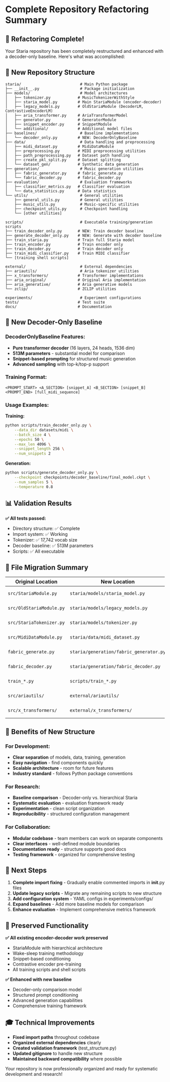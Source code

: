 # Complete Repository Refactoring Summary

## 🎉 Refactoring Complete!

Your Staria repository has been completely restructured and enhanced with a decoder-only baseline. Here's what was accomplished:

## 📁 New Repository Structure

```
staria/                          # Main Python package
├── __init__.py                  # Package initialization
├── models/                      # Model architectures
│   ├── tokenizer.py            # MusicTokenizerWithStyle
│   ├── staria_model.py         # Main StariaModule (encoder-decoder)
│   ├── legacy_models.py        # OldStariaModule (DecoderLM, ContrastiveEncoderLM)
│   ├── aria_transformer.py     # AriaTransformerModel
│   ├── generator.py            # GeneratorModule
│   ├── snippet_encoder.py      # SnippetModule
│   └── additional/             # Additional model files
├── baselines/                   # Baseline implementations
│   └── decoder_only.py         # NEW: DecoderOnlyBaseline
├── data/                        # Data handling and preprocessing
│   ├── midi_dataset.py         # MidiDataModule
│   ├── preprocessing.py        # MIDI preprocessing utilities
│   ├── path_preprocessing.py   # Dataset path handling
│   ├── create_pkl_split.py     # Dataset splitting
│   └── dataset_gen/            # Synthetic data generation
├── generation/                  # Music generation utilities
│   ├── fabric_generator.py     # fabric_generate.py
│   └── fabric_decoder.py       # fabric_decoder.py
├── evaluation/                  # Evaluation frameworks
│   ├── classifier_metrics.py   # Classifier evaluation
│   └── data_statistics.py      # Data statistics
└── utils/                       # General utilities
    ├── general_utils.py         # General utilities
    ├── music_utils.py           # Music-specific utilities
    ├── checkpoint_utils.py      # Checkpoint handling
    └── [other utilities]

scripts/                         # Executable training/generation scripts
├── train_decoder_only.py       # NEW: Train decoder baseline
├── generate_decoder_only.py    # NEW: Generate with decoder baseline
├── train_staria.py             # Train full Staria model
├── train_encoder.py            # Train encoder only
├── train_decoder.py            # Train decoder only
├── train_midi_classifier.py    # Train MIDI classifier
└── [training shell scripts]

external/                        # External dependencies
├── ariautils/                   # Aria tokenizer utilities
├── x_transformers/             # Transformer implementations
├── aria_original/              # Original Aria implementation
├── aria_generative/            # Aria generative models
└── zclip/                      # ZCLIP utilities

experiments/                     # Experiment configurations
tests/                          # Test suite
docs/                           # Documentation
```

## 🚀 New Decoder-Only Baseline

### **DecoderOnlyBaseline Features:**
- **Pure transformer decoder** (16 layers, 24 heads, 1536 dim)
- **513M parameters** - substantial model for comparison
- **Snippet-based prompting** for structured music generation
- **Advanced sampling** with top-k/top-p support

### **Training Format:**
```
<PROMPT_START> <A_SECTION> [snippet_A] <B_SECTION> [snippet_B] <PROMPT_END> [full_midi_sequence]
```

### **Usage Examples:**

**Training:**
```bash
python scripts/train_decoder_only.py \
    --data_dir datasets/midi \
    --batch_size 4 \
    --epochs 50 \
    --max_len 4096 \
    --snippet_length 256 \
    --num_snippets 2
```

**Generation:**
```bash
python scripts/generate_decoder_only.py \
    --checkpoint checkpoints/decoder_baseline/final_model.ckpt \
    --num_samples 5 \
    --temperature 0.8
```

## 📊 Validation Results

**✅ All tests passed:**
- Directory structure: ✅ Complete
- Import system: ✅ Working
- Tokenizer: ✅ 17,742 vocab size
- Decoder baseline: ✅ 513M parameters
- Scripts: ✅ All executable

## 🔄 File Migration Summary

| Original Location | New Location | Status |
|-------------------|-------------|---------|
| `src/StariaModule.py` | `staria/models/staria_model.py` | ✅ Moved |
| `src/OldStariaModule.py` | `staria/models/legacy_models.py` | ✅ Moved |
| `src/StariaTokenizer.py` | `staria/models/tokenizer.py` | ✅ Moved |
| `src/MidiDataModule.py` | `staria/data/midi_dataset.py` | ✅ Moved |
| `fabric_generate.py` | `staria/generation/fabric_generator.py` | ✅ Moved |
| `fabric_decoder.py` | `staria/generation/fabric_decoder.py` | ✅ Moved |
| `train_*.py` | `scripts/train_*.py` | ✅ Moved |
| `src/ariautils/` | `external/ariautils/` | ✅ Moved |
| `src/x_transformers/` | `external/x_transformers/` | ✅ Moved |

## 🎯 Benefits of New Structure

### **For Development:**
- **Clear separation** of models, data, training, generation
- **Easy navigation** - find components quickly
- **Scalable architecture** - room for future features
- **Industry standard** - follows Python package conventions

### **For Research:**
- **Baseline comparison** - Decoder-only vs. hierarchical Staria
- **Systematic evaluation** - evaluation framework ready
- **Experimentation** - clean script organization
- **Reproducibility** - structured configuration management

### **For Collaboration:**
- **Modular codebase** - team members can work on separate components
- **Clear interfaces** - well-defined module boundaries
- **Documentation ready** - structure supports good docs
- **Testing framework** - organized for comprehensive testing

## 🔧 Next Steps

1. **Complete import fixing** - Gradually enable commented imports in __init__.py files
2. **Update legacy scripts** - Migrate any remaining scripts to new structure
3. **Add configuration system** - YAML configs in experiments/configs/
4. **Expand baselines** - Add more baseline models for comparison
5. **Enhance evaluation** - Implement comprehensive metrics framework

## 📝 Preserved Functionality

**✅ All existing encoder-decoder work preserved**
- StariaModule with hierarchical architecture
- Wake-sleep training methodology
- Snippet-based conditioning
- Contrastive encoder pre-training
- All training scripts and shell scripts

**✅ Enhanced with new baseline**
- Decoder-only comparison model
- Structured prompt conditioning
- Advanced generation capabilities
- Comprehensive training framework

## 🎓 Technical Improvements

- **Fixed import paths** throughout codebase
- **Organized external dependencies** clearly
- **Created validation framework** (test_structure.py)
- **Updated gitignore** to handle new structure
- **Maintained backward compatibility** where possible

Your repository is now professionally organized and ready for systematic development and research!